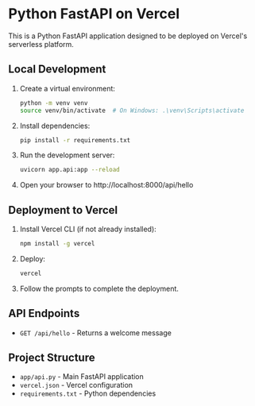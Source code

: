 # Python FastAPI on Vercel

This is a Python FastAPI application designed to be deployed on Vercel's serverless platform.

## Local Development

1. Create a virtual environment:
   ```bash
   python -m venv venv
   source venv/bin/activate  # On Windows: .\venv\Scripts\activate
   ```

2. Install dependencies:
   ```bash
   pip install -r requirements.txt
   ```

3. Run the development server:
   ```bash
   uvicorn app.api:app --reload
   ```

4. Open your browser to http://localhost:8000/api/hello

## Deployment to Vercel

1. Install Vercel CLI (if not already installed):
   ```bash
   npm install -g vercel
   ```

2. Deploy:
   ```bash
   vercel
   ```

3. Follow the prompts to complete the deployment.

## API Endpoints

- `GET /api/hello` - Returns a welcome message

## Project Structure

- `app/api.py` - Main FastAPI application
- `vercel.json` - Vercel configuration
- `requirements.txt` - Python dependencies

